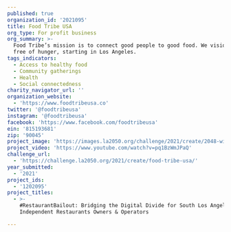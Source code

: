 ```yaml
---
published: true
organization_id: '2021095'
title: Food Tribe USA
org_type: For profit business
org_summary: >-
  Food Tribe’s mission is to connect good people to good food. We vision a world
  free of hunger, starting in Los Angeles.
tags_indicators:
  - Access to healthy food
  - Community gatherings
  - Health
  - Social connectedness
charity_navigator_url: ''
organization_website:
  - 'https://www.foodtribeusa.co'
twitter: '@foodtribeusa'
instagram: '@foodtribeusa'
facebook: 'https://www.facebook.com/foodtribeusa'
ein: '815193681'
zip: '90045'
project_image: 'https://images.la2050.org/challenge/2021/create/2048-wide/food-tribe-usa.jpg'
project_video: 'https://www.youtube.com/watch?v=pq1BzWmJPaQ'
challenge_url:
  - 'https://challenge.la2050.org/2021/create/food-tribe-usa/'
year_submitted:
  - '2021'
project_ids:
  - '1202095'
project_titles:
  - >-
    #RestaurantBailout: Bridging the Digital Divide for South Los Angeles
    Independent Restaurants Owners & Operators

---
```

